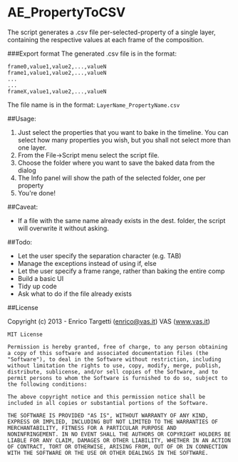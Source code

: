 AE_PropertyToCSV
================

The script generates a .csv file per-selected-property of a single layer, containing the respective values at each frame of the composition.

###Export format
The generated .csv file is in the format: 
```
frame0,value1,value2,...,valueN
frame1,value1,value2,...,valueN
...
...
frameX,value1,value2,...,valueN

```

The file name is in the format: ```LayerName_PropertyName.csv```

##Usage:
1. Just select the properties that you want to bake in the timeline. You can select how many properties you wish, but you shall not select more than one layer.
2. From the File->Script menu select the script file.
3. Choose the folder where you want to save the baked data from the dialog
4. The Info panel will show the path of the selected folder, one per property
5. You're done!

##Caveat:
- If a file with the same name already exists in the dest. folder, the script will overwrite it without asking.

##Todo:
- Let the user specify the separation character (e.g. TAB)
- Manage the exceptions instead of using if, else
- Let the user specify a frame range, rather than baking the entire comp
- Build a basic UI
- Tidy up code
- Ask what to do if the file already exists

##License

  Copyright (c) 2013 - Enrico Targetti (enrico@vas.it)
						 VAS (www.vas.it)

	MIT License

	Permission is hereby granted, free of charge, to any person obtaining
	a copy of this software and associated documentation files (the
	"Software"), to deal in the Software without restriction, including
	without limitation the rights to use, copy, modify, merge, publish,
	distribute, sublicense, and/or sell copies of the Software, and to
	permit persons to whom the Software is furnished to do so, subject to
	the following conditions:

	The above copyright notice and this permission notice shall be
	included in all copies or substantial portions of the Software.

	THE SOFTWARE IS PROVIDED "AS IS", WITHOUT WARRANTY OF ANY KIND,
	EXPRESS OR IMPLIED, INCLUDING BUT NOT LIMITED TO THE WARRANTIES OF
	MERCHANTABILITY, FITNESS FOR A PARTICULAR PURPOSE AND
	NONINFRINGEMENT. IN NO EVENT SHALL THE AUTHORS OR COPYRIGHT HOLDERS BE
	LIABLE FOR ANY CLAIM, DAMAGES OR OTHER LIABILITY, WHETHER IN AN ACTION
	OF CONTRACT, TORT OR OTHERWISE, ARISING FROM, OUT OF OR IN CONNECTION
	WITH THE SOFTWARE OR THE USE OR OTHER DEALINGS IN THE SOFTWARE.
